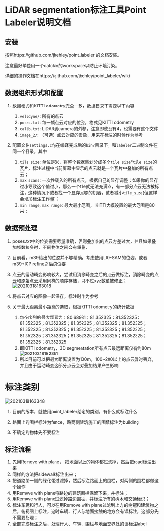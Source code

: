 # LiDAR segmentation标注工具Point Labeler说明文档
## 安装

按照https://github.com/jbehley/point_labeler 的文档安装。

注意最好单独用一个catckin的workspace以防止环境污染。

详细的操作文档在https://github.com/jbehley/point_labeler/wiki

## 数据组织形式和配置

1. 数据格式和KITTI odometry完全一致，数据目录下需要以下内容
   1. `velodyne/`: 所有的点云
   2. `poses.txt`: 每一帧点云对应的位姿，格式见KITTI odometry
   3. `calib.txt`: LiDAR到camera的外参，注意即使没有4，也需要有这个文件
   4. `image_2/`: （可选）点云对应的图像，用来在标注的时候作为参考

2. 配置文件`settings.cfg`在编译完成后的`bin/`目录下，和`labeler`二进制文件在同一个目录，其中
   1. `tile size`: 单位是米，将整个数据集划分成多个`tile size`*`tile size`的瓦片，标注过程中当前屏幕中显示的点云就是一个瓦片中叠加的所有点云；
   2. `max scans`: 一次性载入的所有点云，根据自己的显存调整；如果你的显存过小导致这个值过小，那么一个tile就无法充满点，有一部分点云无法被标注，这种情况下或者找一个显存足够的机器，或者减小`tile_size`(但这样会增加标注工作量)；
   3. `min range`, `max range`: 最大最小范围， KITTI大概设置的最大范围是80米；


## 数据预处理

1. poses.txt中的位姿需要尽量准确，否则叠加出的点云方差过大，并且如果叠加帧数较多时，不同物体之间会有重叠，
2. 目前看，m39给出的位姿并不够精确，考虑使用LIO-SAM的位姿，或者m39+ICP refine之后的位姿
3. 点云的运动畸变影响较大，尝试用消除畸变之后的点云做标注，消除畸变的点云和原始点云采用同样的顺序存储，只不过xyz数值被修正；
![20210318163018](https://cdn.jsdelivr.net/gh/HViktorTsoi/gitnote-image@master/PicGo/20210318163018.png)

4. 将点云对应的图像一起保存，标注时作为参考
5. 关于最大距离最小距离的选取，根据KITTI odometry的统计数据
   1. 每个序列的最大距离为：80.68931；81.352325；81.352325；81.352325；81.352325；81.352325；81.352325；81.352325；81.352325；81.352325；81.352325；81.352325；81.352325；81.352325；81.352325；81.352325；81.352325；81.352325；81.352325；81.352325
   2. 即KITTI odometry，3D segmentation所有点云最远距离仅有约80m ![20210318152851](https://cdn.jsdelivr.net/gh/HViktorTsoi/gitnote-image@master/PicGo/20210318152851.png)
   3. 所以目前可以把最大距离设置为100m，100~200以上的点云暂时丢弃，并且由于运动畸变这部分点云会对叠加结果产生影响

# 标注类别
 ![20210318163348](https://cdn.jsdelivr.net/gh/HViktorTsoi/gitnote-image@master/PicGo/20210318163348.png)

1. 目前的版本，就使用point_labeler给定的类别，有什么就标注什么

2. 路面上的围栏标注为fence，路两侧建筑施工的围墙标注为building

3. 不确定的物体先不要标注

## 标注流程
1. 先用Remove with plane， 把地面以上的物体都过滤掉，然后把road标注出来
2. 同样的方法把sidewalk标注出来；
3. 把道路某一侧的绿化带过滤掉，然后标注路面上的围栏，对两侧的围栏都做这个操作
4. 用Remove with plane将路边的建筑围栏保留下来，并标注；
5. 用Remove with plane过滤掉路边围栏，并标注所有的树木和交通标识；
6. 标注车辆和行人，可以在用Remove with plane过滤到上方的树冠和建筑物之后，俯视图上标注，这时车辆、行人与地面接触的地方会有误标注，这部分先不需要处理；
7. 全部完成标注之后，处理行人、车辆、围栏与地面交界处的误标注label


